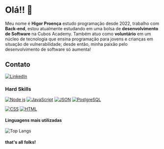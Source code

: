 # Olá!! :bear:

Meu nome é **Higor Proença** estudo programação desde 2022, trabalho com **Back-end**, estou atualmente estudando em uma bolsa de **desenvolvimento de Software** na Cubos Academy. Também atuo como **voluntário** em um núcleo de tecnologia que ensina programação para jovens e crianças em situação de vulnerabilidade; desde então, minha paixão pelo desenvolvimento de software só aumenta!

## Contato
[![LinkedIn](https://img.shields.io/badge/LinkedIn-142850?style=for-the-badge&logo=linkedin&logoColor=white)](https://www.linkedin.com/in/higor-proen%C3%A7a/)

### Hard Skills
 [![Node js](https://img.shields.io/badge/Node%20js-1B262C?style=for-the-badge&logo=nodedotjs&logoColor=white)](https://nodejs.org/en)  [![JavaScript](https://img.shields.io/badge/JavaScript-142850?style=for-the-badge&logo=javascript&logoColor=white)](https://www.javascript.com/)   [![JSON](https://img.shields.io/badge/json-1B262C?style=for-the-badge&logo=json&logoColor=white)](https://www.json.org/json-en.html)   [![PostgreSQL](https://img.shields.io/badge/PostgreSQL-142850?style=for-the-badge&logo=postgresql&logoColor=white)](https://www.postgresql.org/)

[![CSS](https://img.shields.io/badge/CSS3-1B262C?style=for-the-badge&logo=css3&logoColor=white)](https://www.w3.org/TR/CSS/#css.) [![HTML](https://img.shields.io/badge/HTML5-142850?style=for-the-badge&logo=html5&logoColor=white)]([https://www.w3.org/](https://html.spec.whatwg.org/multipage/)https://html.spec.whatwg.org/multipage/)  

#### Linguagens mais utilizadas
![Top Langs](https://github-readme-stats.vercel.app/api/top-langs/?username=anuraghazra&layout=compact&theme=tokyonight)

#### that's all folks!
